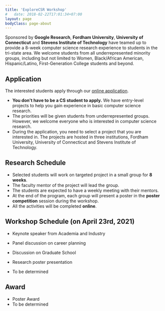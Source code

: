 ```yaml
---
title: 'ExploreCSR Workshop'
#   date: 2018-02-22T17:01:34+07:00
layout: page
bodyClass: page-about
---
```


Sponsored by **Google Research**, **Fordham University**,
**University of Connecticut** and **Stevens Institute of Technology**
have teamed up to provide a 8-week computer science research
experience to students in the tri-state area. We welcome
students from all underrepresented minority groups, including but not limited to Women, Black/African American, Hispanic/Latino, First-Generation College students and beyond.

## Application

The interested students apply through our [online application](https://docs.google.com/forms/d/e/1FAIpQLScivxcgj9GIloL09E1TAh5GoQ6RXgr2MLOMojjSphcBZMHnHQ/viewform?usp=sf_link).

 - **You don't have to be a CS student to apply.** We have entry-level projects to help you gain experience in basic computer science research.    
 - The priorities will be given students from underrepresented groups. However, we welcome everyone who is interested in computer science research.
 - During the application, you need to select a project that you are interested in. The projects are hosted in three institutions, Fordham University,
 University of Connecticut and Stevens Institute of Technology.


## Research Schedule

- Selected students will work on targeted project in a small group for **8 weeks**.
- The faculty mentor of the project will lead the group.
- The students are expected to have a weekly meeting with their mentors.
- At the end of the program, each group will present a poster in the **poster competition** session during the workshop.
- All the activities will be completed **online**.


## Workshop Schedule (on April 23rd, 2021)

- Keynote speaker from Academia and Industry
- Panel discussion on career planning
- Discussion on Graduate School
- Research poster presentation

- To be determined


## Award

- Poster Award
- To be determined
